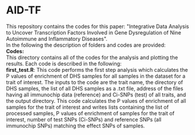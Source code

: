 # AID-TF
This repository contains the codes for this paper:
"Integrative Data Analysis to Uncover Transcription Factors Involved in Gene Dysregulation of Nine Autoimmune and Inflammatory Diseases".<br>
In the following the description of folders and codes are provided:<br>
**Codes:**<br>
This directory contains all of the codes for the analysis and plotting the results. Each code is described in the following:<br>
**first_test.R**: This code performs the first step analysis which calculates the P values of enrichment of DHS samples for all samples in the dataset for a trait of interest. The inputs to the code are the trait name, the directory of DHS samples, the list of all DHS samples as a .txt file, address of the files having all immunochip data (reference) and Ci-SNPs (test) of all traits, and the output directory. This code calculates the P values of enrichment of all samples for the trait of interest and writes lists containing the list of processed samples, P values of enrichment of samples for the trait of interest, number of test SNPs (Ci-SNPs) and reference SNPs (all immunochip SNPs) matching the effect SNPs of samples. 

